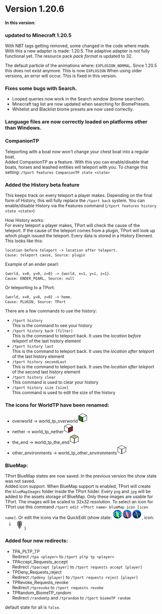 # Version 1.20.6

#### In this version:

### updated to Minecraft 1.20.5

With NBT tags getting removed, some changed in the code where made.
With this a new adapter is made: 1.20.5.
The adaptive adapter is not fully functional yet.
The resource pack _pack format_ is updated to 32.

The default particle of the animations where: `EXPLOSION_NORMAL`. Since 1.20.5 this does not exist anymore. This is now `EXPLOSION`
When using older versions, an error will occur. This is fixed in this version.

### Fixes some bugs with Search.  

- Looped queries now work in the Search window (biome searcher).
- Minecraft tag list are now updated when searching for BiomePresets.
- Whitelist and Blacklist biome presets are now used correctly.

### Language files are now correctly loaded on platforms other than Windows.

### CompanionTP

Teleporting with a boat now won't change your chest boat into a regular boat.  
Added CompanionTP as a feature. With this you can enable/disable that boats, horses and leashed entities will teleport with you.
To change this setting: ``/tport features CompanionTP state <state>``

### Added the History beta feature
This keeps track on every teleport a player makes.
Depending on the final form of History, this will fully replace the `/tport back` system.
You can enable/disable History via the Features command (`/tport features history state <state>`)

How History works:  
For every teleport a player makes, TPort will check the cause of the teleport.
If the cause of the teleport comes from a plugin, TPort will look up which plugin issued
the teleport. Every data is stored in a History Element. This looks like this:  
```
location before teleport -> location after teleport.
Cause: teleport cause, Source: plugin
```
Example of an ender pearl:
```
{world, x=0, y=0, z=0} -> {world, x=1, y=1, z=1}.
Cause: ENDER_PEARL, Source: null
```
Or teleporting to a TPort:
```
{world, x=0, y=0, z=0} -> home.
Cause: PLUGIN, Source: TPort
```

There are a few commands to use the history:

* `/tport history`  
This is the command to see your history  
* `/tport history back [filter]`  
This is the command to teleport back. It uses the _location before teleport_ of the last history element  
* `/tport history last`  
This is the command to teleport back. It uses the _location after teleport_ of the last history element  
* `/tport history secondLast`  
This is the command to teleport back. It uses the _location after teleport_ of the second last history element  
* `/tport history clear`  
This command is used to clear your history  
* `/tport history size [size]`  
This command is used to edit the size of the history  

### The icons for WorldTP have been renamed:
- overworld -> world_tp_overworld![](https://github.com/JasperBouwman/TPort/blob/master/texture_generator/src/main/resources/icons/x32/world_tp_overworld.png?raw=true "Over world")
- nether -> world_tp_nether![](https://github.com/JasperBouwman/TPort/blob/master/texture_generator/src/main/resources/icons/x32/world_tp_nether.png?raw=true "Nether")
- the_end -> world_tp_the_end![](https://github.com/JasperBouwman/TPort/blob/master/texture_generator/src/main/resources/icons/x32/world_tp_the_end.png?raw=true "The End")
- other_environments -> world_tp_other_environments![](https://github.com/JasperBouwman/TPort/blob/master/texture_generator/src/main/resources/icons/x32/world_tp_other_environments.png?raw=true "Other environments")

### BlueMap:  
TPort BlueMap states are now saved. In the previous version the show state was not saved.  
Added icon support. When BlueMap support is enabled, 
TPort will create the `blueMapImages` folder inside the TPort folder.
Every `png` and `jpg` will be added to the assets storage of BlueMap.
Only these images are usable for TPort.
The images will be scaled to 32x32 resolution.
To select an icon for TPort use this command `/tport edit <TPort name> blueMap icon [icon name]`.
Or edit the icons via the QuickEdit (show state: <img height="32" src="https://github.com/JasperBouwman/TPort/blob/master/texture_generator/src/main/resources/icons/x32/quick_edit_bluemap_show_on.png?raw=true" title="BlueMap show state on" width="32"/><img height="32" src="https://github.com/JasperBouwman/TPort/blob/master/texture_generator/src/main/resources/icons/x32/quick_edit_bluemap_show_off.png?raw=true" title="BlueMap show state off" width="32"/><img height="32" src="https://github.com/JasperBouwman/TPort/blob/master/texture_generator/src/main/resources/icons/x32/quick_edit_bluemap_show_grayed.png?raw=true" title="BlueMap not enabled" width="32"/>, icon: ![](https://github.com/JasperBouwman/TPort/blob/master/texture_generator/src/main/resources/icons/x32/quick_edit_bluemap_icon.png?raw=true "BlueMap icon")![](https://github.com/JasperBouwman/TPort/blob/master/texture_generator/src/main/resources/icons/x32/quick_edit_bluemap_icon_grayed.png?raw=true "BlueMap not enabled"))

### Added four new redirects:

 - TPA_PLTP_TP  
   Redirect `/tpa <player>` to `/tport pltp tp <player>`
 - TPAccept_Requests_accept  
   Redirect `/tpaccept [player]` to `/tport requests accept [player]`
 - TPDeny_Requests_reject  
   Redirect `/tpdeny [player]` to `/tport requests reject [player]`
 - TPRevoke_Requests_revoke  
   Redirect `/tprevoke` to `/tport requests revoke`
 - TPRandom_BiomeTP_random  
   Redirect `/randomtp` and `/tprandom` to `/tport biomeTP random`

default state for all is `false`.
